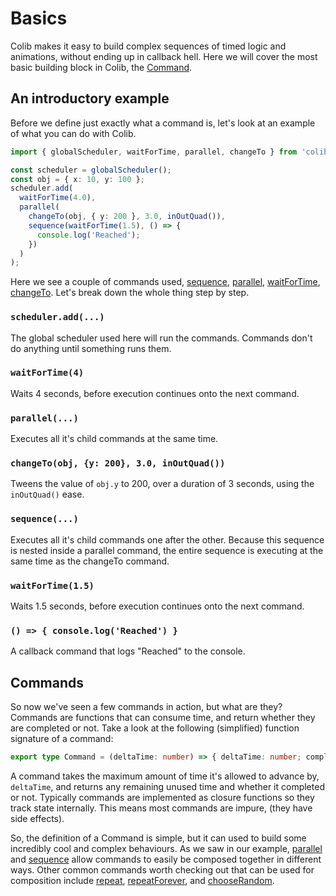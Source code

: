 # Basics

Colib makes it easy to build complex sequences of timed logic and animations, without ending up in callback hell. Here we will cover the most basic building block in Colib, the [Command](../api/README.md#command).

## An introductory example

Before we define just exactly what a command is, let's look at an example of what you can do with Colib.

```typescript
import { globalScheduler, waitForTime, parallel, changeTo } from 'colib';

const scheduler = globalScheduler();
const obj = { x: 10, y: 100 };
scheduler.add(
  waitForTime(4.0),
  parallel(
    changeTo(obj, { y: 200 }, 3.0, inOutQuad()),
    sequence(waitForTime(1.5), () => {
      console.log('Reached');
    })
  )
);
```

Here we see a couple of commands used, [sequence](../api/README.md#sequence), [parallel](../api/README.md#parallel), [waitForTime](../api/README.md#waitForTime), [changeTo](../api/README.md#changeTo). Let's break down the whole thing step by step.

### `scheduler.add(...)`

The global scheduler used here will run the commands. Commands don't do anything until something runs them.

### `waitForTime(4)`

Waits 4 seconds, before execution continues onto the next command.

### `parallel(...)`

Executes all it's child commands at the same time.

### `changeTo(obj, {y: 200}, 3.0, inOutQuad())`

Tweens the value of `obj.y` to 200, over a duration of 3 seconds, using the `inOutQuad()` ease.

### `sequence(...)`

Executes all it's child commands one after the other. Because this sequence is nested inside a parallel command, the entire sequence is executing at the same time as the changeTo command.

### `waitForTime(1.5)`

Waits 1.5 seconds, before execution continues onto the next command.

### `() => { console.log('Reached') }`

A callback command that logs "Reached" to the console.

## Commands

So now we've seen a few commands in action, but what are they? Commands are functions that can consume time, and return whether they are completed or not. Take a look at the following (simplified) function signature of a command:

```typescript
export type Command = (deltaTime: number) => { deltaTime: number; complete: boolean };
```

A command takes the maximum amount of time it's allowed to advance by, `deltaTime`, and returns any remaining unused time and whether it completed or not. Typically commands are implemented as closure functions so they track state internally. This means most commands are impure, (they have side effects).

So, the definition of a Command is simple, but it can used to build some incredibly cool and complex behaviours. As we saw in our example, [parallel](../api/README.md#parallel) and [sequence](../api/README.md#sequence) allow commands to easily be composed together in different ways. Other common commands worth checking out that can be used for composition include [repeat](../api/README.md#repeat), [repeatForever](../api/README.md#repeatForever), and [chooseRandom](../api/README.md#chooseRandom).
